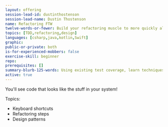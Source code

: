 ```yaml
---
layout: offering
session-lead-id: dustinthostenson
session-lead-name: Dustin Thostenson
name: Refactoring FTW
twelve-words-or-fewer: Build your refactoring muscle to more quickly allow the clear code emerge!
topics: [TDD,refactoring,design]
languages: [csharp,java,kotlin,Swift]
graphic:
public-or-private: both
is-for-experienced-mobbers: false
exercise-skill: beginner
repo: 
prerequisites: []
summary-blurb-125-words: Using existing test coverage, learn techniques and concepts to quickly de-crapify code.  Look at your company's monolith with some fresh eyes and renewed confidence!
active: true
---
```

You'll see code that looks like the stuff in your system!

Topics:
* Keyboard shortcuts
* Refactoring steps
* Design patterns
